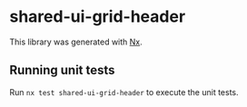 # shared-ui-grid-header

This library was generated with [Nx](https://nx.dev).

## Running unit tests

Run `nx test shared-ui-grid-header` to execute the unit tests.
